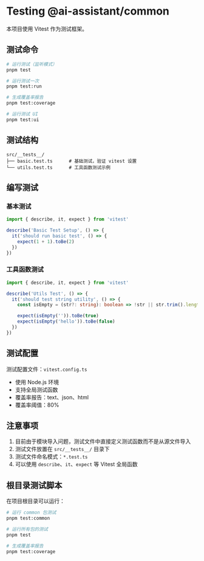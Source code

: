 # Testing @ai-assistant/common

本项目使用 Vitest 作为测试框架。

## 测试命令

```bash
# 运行测试（监听模式）
pnpm test

# 运行测试一次
pnpm test:run

# 生成覆盖率报告
pnpm test:coverage

# 运行测试 UI
pnpm test:ui
```

## 测试结构

```
src/__tests__/
├── basic.test.ts      # 基础测试，验证 vitest 设置
└── utils.test.ts      # 工具函数测试示例
```

## 编写测试

### 基本测试

```typescript
import { describe, it, expect } from 'vitest'

describe('Basic Test Setup', () => {
  it('should run basic test', () => {
    expect(1 + 1).toBe(2)
  })
})
```

### 工具函数测试

```typescript
import { describe, it, expect } from 'vitest'

describe('Utils Test', () => {
  it('should test string utility', () => {
    const isEmpty = (str?: string): boolean => !str || str.trim().length === 0

    expect(isEmpty('')).toBe(true)
    expect(isEmpty('hello')).toBe(false)
  })
})
```

## 测试配置

测试配置文件：`vitest.config.ts`

- 使用 Node.js 环境
- 支持全局测试函数
- 覆盖率报告：text、json、html
- 覆盖率阈值：80%

## 注意事项

1. 目前由于模块导入问题，测试文件中直接定义测试函数而不是从源文件导入
2. 测试文件放置在 `src/__tests__/` 目录下
3. 测试文件命名模式：`*.test.ts`
4. 可以使用 `describe`、`it`、`expect` 等 Vitest 全局函数

## 根目录测试脚本

在项目根目录可以运行：

```bash
# 运行 common 包测试
pnpm test:common

# 运行所有包的测试
pnpm test

# 生成覆盖率报告
pnpm test:coverage
```